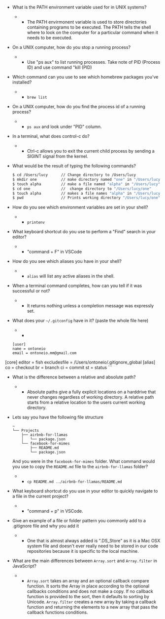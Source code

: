 - What is the PATH environment variable used for in UNIX systems?
    * - The PATH envirmonent variable is used to store directories containing programs to be executed. The PATH tells the shell where to look on the computer for a particular command when it needs to be executed.

- On a UNIX computer, how do you stop a running process?
    * - Use "ps aux" to list running processes. Take note of PID (Process ID) and use command "kill (PID)

- Which command can you use to see which homebrew packages you've installed?
    * - ```brew list```
- On a UNIX computer, how do you find the process id of a running process?
    * - ```ps aux``` and look under "PID" column.

- In a terminal, what does control-c do?
    * - Ctrl-c allows you to exit the current child process by sending a SIGINT signal from the kernel.

- What would be the result of typing the following commands?
  ```sh
  $ cd /Users/lucy      // Change directory to /Users/lucy
  $ mkdir one           // make directory named "one" in "/Users/lucy"
  $ touch alpha         // make a file named "alpha" in "/Users/lucy"
  $ cd one              //  change directory to "/Users/lucy/one"
  $ touch alpha         // makes a file names "alpha" in "/Users/lucy/one"
  $ pwd                 // Prints working directory "/Users/lucy/one"
  ```

- How do you see which environment variables are set in your shell?
    * - ```printenv```

- What keyboard shortcut do you use to perform a "Find" search in your editor?
    * - "command + F" in VSCode

- How do you see which aliases you have in your shell?
    * - ```alias``` will list any active aliases in the shell.

- When a terminal command completes, how can you tell if it was successful or not?
    * - It returns nothing unless a completion message was expressly set.

- What does your `~/.gitconfig` have in it? (paste the whole file here)
    * - 
    ```
    [user]
	name = ontoneio
	email = ontoneio.mm@gmail.com
[core]
	editor = fish
	excludesfile = /Users/ontoneio/.gitignore_global
[alias]
	co = checkout
	br = branch
	ci = commit
	st = status
    ```
- What is the difference between a relative and absolute path?
    * - Absolute paths give a fully explicit locations on a harddrive that never changes regardless of working directory. A relative path starts from a relative location to the users current working directory.

- Lets say you have the following file structure

  ```
  ~
  └── Projects
      ├── airbnb-for-llamas
      │   └── package.json
      └── facebook-for-mimes
          ├── README.md
          └── package.json
  ```

  And you were in the `facebook-for-mimes` folder. What command would you use to copy the `README.md` file to the `airbnb-for-llamas` folder?
    * - ```cp README.md ../airbnb-for-llamas/README.md```

- What keyboard shortcut do you use in your editor to quickly navigate to a file in the current project?
    * - "command + p" in VSCode.

- Give an example of a file or folder pattern you commonly add to a .gitignore file and why you add it
    * - One that is almost always added is ".DS_Store" as it is a Mac OSX system file and doesn't ever really need to be stored in our code repositories because it is specific to the local machine. 

- What are the main differences between `Array.sort` and `Array.filter` in JavaScript?
    * - `Array.sort` takes an array and an optional callback compare function. It sorts the Array in place according to the optional callbacks conditions and does not make a copy. If no callback function is provided to the sort, then it defaults to sorting by Unicode. `Array.filter` creates a new array by taking a callback function and returning the elements to a new array that pass the callback functions conditions.  
